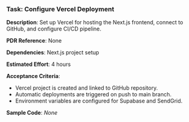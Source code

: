 ### Task: Configure Vercel Deployment

**Description**: Set up Vercel for hosting the Next.js frontend, connect to GitHub, and configure CI/CD pipeline.

**PDR Reference**: None

**Dependencies**: Next.js project setup

**Estimated Effort**: 4 hours

**Acceptance Criteria**:

- Vercel project is created and linked to GitHub repository.
- Automatic deployments are triggered on push to main branch.
- Environment variables are configured for Supabase and SendGrid.

**Sample Code**: _None_
